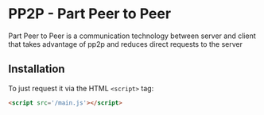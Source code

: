 # PP2P - Part Peer to Peer
Part Peer to Peer is a communication technology between server and client that takes advantage of pp2p and reduces direct requests to the server

## Installation
To just request it via the HTML `<script>` tag:<br>
```html
<script src='/main.js'></script>
```
